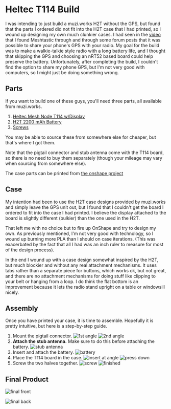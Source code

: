 # Heltec T114 Build

I was intending to just build a muzi.works
H2T without the GPS, but found that the parts
I ordered did not fit into the H2T case that
I had printed, so I wound up designing my
own much clunkier cases. I had seen in the
[video](https://www.youtube.com/watch?v=D-HJOgFSNnE)
that I found Meshtastic through and through
some forum posts that it was possible
to share your phone's GPS with your radio.
My goal for the build was to make a walkie-talkie
style radio with a long battery life, and I
thought that skipping the GPS and choosing
an nRT52 based board could help preserve the
battery. Unfortunately, after completing
the build, I couldn't find the option to share my
phone GPS, but I'm not very good with computers,
so I might just be doing something wrong.

## Parts

If you want to build one of these guys, you'll
need three parts, all available from muzi.works.

1. [Heltec Mesh Node T114 w/Display](https://muzi.works/products/heltec-mesh-node-t114)
2. [H2T 2200 mAh Battery](https://muzi.works/products/h2t-battery)
3. [Screws](https://muzi.works/products/spare-screws-for-h1-case)

You may be able to source these from somewhere
else for cheaper, but that's where I got them.

Note that the pigtail connector and stub antenna come
with the T114 board, so there is no need to buy them
separately (though your mileage may vary when sourcing
from somewhere else).

The case parts can be printed from [the onshape project](https://cad.onshape.com/documents/fd3b9fa8cad9837d18ff8d54/w/1e6906b8b7d6d1deb327ab02/e/b1a6794dc717c3e66f6d45d0)

## Case

My intention had been to use the H2T case designs
provided by muzi.works and simply leave the GPS
unit out, but I found that I couldn't
get the board I ordered to fit into the case I had
printed. I believe the display attached to the
board is slightly different (bulkier) than the one
used in the H2T.

That left me with no choice but to fire up OnShape
and try to design my own. As previously mentioned,
I'm not very good with technology, so I wound up
burning more PLA than I should on case iterations.
(This was exacerbated by the fact that all I had
was an inch ruler to measure for most of the design
process).

In the end I wound up with a case design somewhat
inspired by the H2T, but much blockier and without
any real attachment mechanisms. It uses tabs rather than
a separate piece for buttons, which works ok, but
not great, and there are no attachment mechanisms
for doing stuff like clipping to your belt or hanging
from a loop. I do think the flat bottom is an improvement
because it lets the radio stand upright on a table or
windowsill nicely.

## Assembly

Once you have printed your case, it is time to
assemble. Hopefully it is pretty intuitive, but
here is a step-by-step guide.

1. Mount the pigtail connector. ![1st angle](./img/antenna-mount-1.jpg) ![2nd angle](./img/antenna-mount-2.jpg)
2. __Attach the stub antenna.__ Make sure to do this before attaching the battery. ![stub antenna](./img/attach-antenna.jpg)
3. Insert and attach the battery. ![battery](./img/place-and-attach-battery.jpg)
4. Place the T114 board in the case. ![insert at angle](./img/insert-t114-into-usbc-hole.jpg) ![press down](./img/place-t114.jpg)
5. Screw the two halves together. ![screw](./img/screw.jpg) ![finished](./img/screw-hole.jpg)

## Final Product

![final front](./img/final-front.jpg)

![final back](./img/final-back.jpg)
